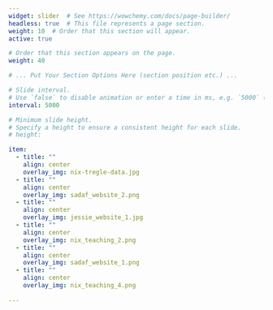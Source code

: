 ```yaml
---
widget: slider  # See https://wowchemy.com/docs/page-builder/
headless: true  # This file represents a page section.
weight: 10  # Order that this section will appear.
active: true

# Order that this section appears on the page.
weight: 40

# ... Put Your Section Options Here (section position etc.) ...

# Slide interval.
# Use `false` to disable animation or enter a time in ms, e.g. `5000` (5s).
interval: 5000

# Minimum slide height.
# Specify a height to ensure a consistent height for each slide.
# height: 

item: 
  - title: ""
    align: center
    overlay_img: nix-tregle-data.jpg
  - title: ""
    align: center
    overlay_img: sadaf_website_2.png
  - title: ""
    align: center
    overlay_img: jessie_website_1.jpg
  - title: ""
    align: center
    overlay_img: nix_teaching_2.png
  - title: ""
    align: center
    overlay_img: sadaf_website_1.png
  - title: ""
    align: center
    overlay_img: nix_teaching_4.png
    
---
```

